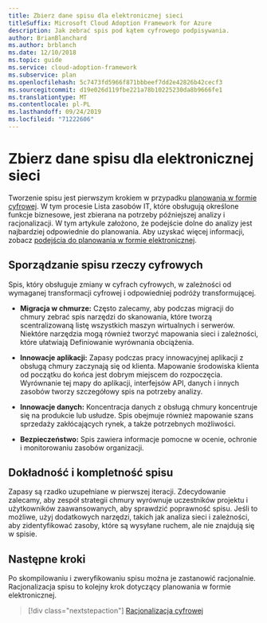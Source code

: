 ```yaml
---
title: Zbierz dane spisu dla elektronicznej sieci
titleSuffix: Microsoft Cloud Adoption Framework for Azure
description: Jak zebrać spis pod kątem cyfrowego podpisywania.
author: BrianBlanchard
ms.author: brblanch
ms.date: 12/10/2018
ms.topic: guide
ms.service: cloud-adoption-framework
ms.subservice: plan
ms.openlocfilehash: 5c7473fd5966f871bbbeef7dd2e42826b42cecf3
ms.sourcegitcommit: d19e026d119fbe221a78b10225230da8b9666fe1
ms.translationtype: MT
ms.contentlocale: pl-PL
ms.lasthandoff: 09/24/2019
ms.locfileid: "71222606"
---
```

# <a name="gather-inventory-data-for-a-digital-estate"></a>Zbierz dane spisu dla elektronicznej sieci

Tworzenie spisu jest pierwszym krokiem w przypadku [planowania w formie cyfrowej](./index.md). W tym procesie Lista zasobów IT, które obsługują określone funkcje biznesowe, jest zbierana na potrzeby późniejszej analizy i racjonalizacji. W tym artykule założono, że podejście dolne do analizy jest najbardziej odpowiednie do planowania. Aby uzyskać więcej informacji, zobacz [podejścia do planowania w formie elektronicznej](./approach.md).

## <a name="take-inventory-of-a-digital-estate"></a>Sporządzanie spisu rzeczy cyfrowych

Spis, który obsługuje zmiany w cyfrach cyfrowych, w zależności od wymaganej transformacji cyfrowej i odpowiedniej podróży transformującej.

- **Migracja w chmurze:**  Często zalecamy, aby podczas migracji do chmury zebrać spis narzędzi do skanowania, które tworzą scentralizowaną listę wszystkich maszyn wirtualnych i serwerów. Niektóre narzędzia mogą również tworzyć mapowania sieci i zależności, które ułatwiają Definiowanie wyrównania obciążenia.

- **Innowacje aplikacji:** Zapasy podczas pracy innowacyjnej aplikacji z obsługą chmury zaczynają się od klienta. Mapowanie środowiska klienta od początku do końca jest dobrym miejscem do rozpoczęcia. Wyrównanie tej mapy do aplikacji, interfejsów API, danych i innych zasobów tworzy szczegółowy spis na potrzeby analizy.

- **Innowacje danych:** Koncentracja danych z obsługą chmury koncentruje się na produkcie lub usłudze. Spis obejmuje również mapowanie szans sprzedaży zakłócających rynek, a także potrzebnych możliwości.

- **Bezpieczeństwo:** Spis zawiera informacje pomocne w ocenie, ochronie i monitorowaniu zasobów organizacji.


## <a name="accuracy-and-completeness-of-an-inventory"></a>Dokładność i kompletność spisu

Zapasy są rzadko uzupełniane w pierwszej iteracji. Zdecydowanie zalecamy, aby zespół strategii chmury wyrównuje uczestników projektu i użytkowników zaawansowanych, aby sprawdzić poprawność spisu. Jeśli to możliwe, użyj dodatkowych narzędzi, takich jak analiza sieci i zależności, aby zidentyfikować zasoby, które są wysyłane ruchem, ale nie znajdują się w spisie.

## <a name="next-steps"></a>Następne kroki

Po skompilowaniu i zweryfikowaniu spisu można je zastanowić racjonalnie. Racjonalizacja spisu to kolejny krok dotyczący planowania w formie elektronicznej.

> [!div class="nextstepaction"]
> [Racjonalizacja cyfrowej](./rationalize.md)
